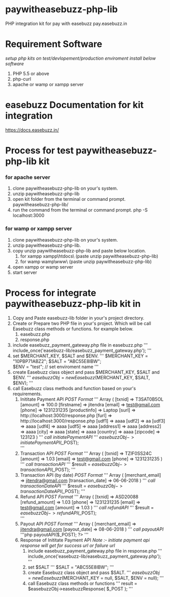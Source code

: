 # paywitheasebuzz-php-lib
PHP integration kit for pay with easebuzz pay.easebuzz.in

# Requirement Software
*setup php kits on test/devlopement/production enviroment install below software*

1. PHP 5.5 or above
2. php-curl
3. apache or wamp or xampp server

# easebuzz Documentation for kit integration
https://docs.easebuzz.in/

# Process for test paywitheasebuzz-php-lib kit

### for apache server
1. clone paywitheasebuzz-php-lib on your's system.
2. unzip paywitheasebuzz-php-lib
3. open kit folder from the terminal or command prompt.
	paywitheasebuzz-php-lib/
4. run the command from the terminal or command prompt.
	php -S localhost:3000

### for wamp or xampp server
1. clone paywitheasebuzz-php-lib on your's system.
2. unzip paywitheasebuzz-php-lib.
3. copy unzip paywitheasebuzz-php-lib and paste below location.
	1. for xampp
		xampp\htdocs\ (paste unzip paywitheasebuzz-php-lib)
	2. for wamp
		wamp\www\ (paste unzip paywitheasebuzz-php-lib)
4. open xampp or wamp server
5. start server

# Process for integrate paywitheasebuzz-php-lib kit in <Your Project>

1. Copy and Paste easebuzz-lib folder in your's project directory.
2. Create or Prepare two PHP file in your's project. Which will be call Easebuzz class methods or functions. for example below.
	1. easebuzz.php
	2. response.php
3. include easebuzz_payment_gateway.php file in easebuzz.php
	'''
		include_once('easebuzz-lib/easebuzz_payment_gateway.php');
	'''
4. set $MERCHANT_KEY, $SALT and $ENV.
	'''
		$MERCHANT_KEY = "10PBP71ABZ2";
	    $SALT = "ABC55E8IBW";         
	    $ENV = "test";   // set enviroment name
	'''
5. create Easebuzz class object and pass $MERCHANT_KEY, $SALT and $ENV.
	'''
		$easebuzzObj = new Easebuzz($MERCHANT_KEY, $SALT, $ENV);
	'''
6. call Easebuzz class methods and function based on your's requirements.
	1. Inititate Payment API
		*POST Format*
		'''
			Array ( [txnid] => T3SAT0B5OL [amount] => 100.0 [firstname] => jitendra [email] => test@gmail.com [phone] => 1231231235 [productinfo] => Laptop [surl] => http://localhost:3000/response.php [furl] => http://localhost:3000/response.php [udf1] => aaaa [udf2] => aa [udf3] => aaaa [udf4] => aaaa [udf5] => aaaa [address1] => aaaa [address2] => aaaa [city] => aaaa [state] => aaaa [country] => aaaa [zipcode] => 123123 )
		'''
		*call initiatePaymentAPI*
		'''
			$easebuzzObj->initiatePaymentAPI($_POST);	
		'''
	2. Transaction API
		*POST Format*
		'''
			Array ( [txnid] => TZIF0SS24C [amount] => 1.03 [email] => test@gmail.com [phone] => 1231231235 )
		'''
		*call transactionAPI*
		'''
			$result = $easebuzzObj->transactionAPI($_POST);	
		'''
	3. Transaction API (by date)
		*POST Format*
		'''
			Array ( [merchant_email] => jitendra@gmail.com [transaction_date] => 06-06-2018 )
		'''
		*call transactionDateAPI*
		'''
			$result = $easebuzzObj->transactionDateAPI($_POST);
		'''
	4. Refund API
		*POST Format*
		'''
			Array ( [txnid] => ASD20088 [refund_amount] => 1.03 [phone] => 1231231235 [email] => test@gmail.com [amount] => 1.03 )
		'''
		*call refundAPI*
		'''
			$result = $easebuzzObj->refundAPI($_POST);	
		'''
	5. Payout API
		*POST Format*
		'''
			Array ( [merchant_email] => jitendra@gmail.com [payout_date] => 08-06-2018 )
		'''
		*call payoutAPI*
		'''php
			<?php
				$result = $easebuzzObj->payoutAPI($_POST);
			?>
		'''
	6. Response of Inititate Payment API
		*Note :- initiate payment api response will get for success url or failure url*
		1. include easebuzz_payment_gateway.php file in response.php
			'''
				include_once('easebuzz-lib/easebuzz_payment_gateway.php');
			'''
		2. set $SALT
			'''
				$SALT = "ABC55E8IBW";
			'''
		3. create Easebuzz class object and pass $SALT.
			'''
				$easebuzzObj = new Easebuzz($MERCHANT_KEY = null, $SALT, $ENV = null);
			'''
		4. call Easebuzz class methods or functions
			'''
				result = $easebuzzObj->easebuzzResponse( $_POST );
			'''